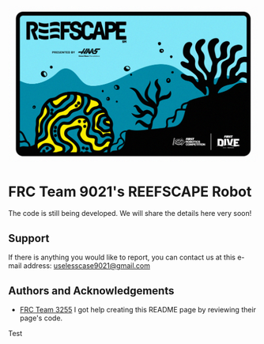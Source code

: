 

![Logo](https://github.com/FRCTeam3255/2025_Robot_Code/raw/main/assets/fd_frc_reefscape_wallpaper.png)

# FRC Team 9021's REEFSCAPE Robot

The code is still being developed. We will share the details here very soon!







## Support

If there is anything you would like to report, you can contact us at this e-mail address: uselesscase9021@gmail.com

  
## Authors and Acknowledgements

- [FRC Team 3255](https://github.com/FRCTeam3255) I got help creating this README page by reviewing their page's code.

Test
